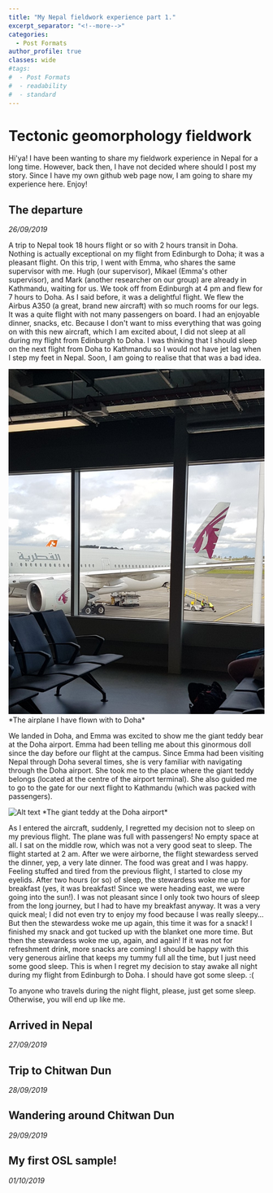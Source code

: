 ```yaml
---
title: "My Nepal fieldwork experience part 1."
excerpt_separator: "<!--more-->"
categories:
  - Post Formats
author_profile: true
classes: wide
#tags:
#  - Post Formats
#  - readability
#  - standard
---
```

# Tectonic geomorphology fieldwork
Hi'ya! I have been wanting to share my fieldwork experience in Nepal for a long time. However, back then, I have not decided where should I post my story. Since I have my own github web page now, I am going to share my experience here. Enjoy!

## The departure
_26/09/2019_

A trip to Nepal took 18 hours flight or so with 2 hours transit in Doha. Nothing is actually exceptional on my flight from Edinburgh to Doha; it was a pleasant flight. On this trip, I went with Emma, who shares the same supervisor with me. Hugh (our supervisor), Mikael (Emma's other supervisor), and Mark (another researcher on our group) are already in Kathmandu, waiting for us. We took off from Edinburgh at 4 pm and flew for 7 hours to Doha. As I said before, it was a delightful flight. We flew the Airbus A350 (a great, brand new aircraft) with so much rooms for our legs. It was a quite flight with not many passengers on board. I had an enjoyable dinner, snacks, etc. Because I don't want to miss everything that was going on with this new aircraft, which I am excited about, I did not sleep at all during my flight from Edinburgh to Doha. I was thinking that I should sleep on the next flight from Doha to Kathmandu so I would not have jet lag when I step my feet in Nepal. Soon, I am going to realise that that was a bad idea.


<img src="/images/nepal/plane.jpg" alt="Alt text"/>
*The airplane I have flown with to Doha*

We landed in Doha, and Emma was excited to show me the giant teddy bear at the Doha airport. Emma had been telling me about this ginormous doll since the day before our flight at the campus. Since Emma had been visiting Nepal through Doha several times, she is very familiar with navigating through the Doha airport. She took me to the place where the giant teddy belongs (located at the centre of the airport terminal). She also guided me to go to the gate for our next flight to Kathmandu (which was packed with passengers).


<img src="/images/nepal/teddy.jpg" alt="Alt text"/>
*The giant teddy at the Doha airport*

As I entered the aircraft, suddenly, I regretted my decision not to sleep on my previous flight. The plane was full with passengers! No empty space at all. I sat on the middle row, which was not a very good seat to sleep. The flight started at 2 am. After we were airborne, the flight stewardess served the dinner, yep, a very late dinner. The food was great and I was happy. Feeling stuffed and tired from the previous flight, I started to close my eyelids. After two hours (or so) of sleep, the stewardess woke me up for breakfast (yes, it was breakfast! Since we were heading east, we were going into the sun!). I was not pleasant since I only took two hours of sleep from the long journey, but I had to have my breakfast anyway. It was a very quick meal; I did not even try to enjoy my food because I was really sleepy… But then the stewardess woke me up again, this time it was for a snack! I finished my snack and got tucked up with the blanket one more time. But then the stewardess woke me up, again, and again! If it was not for refreshment drink, more snacks are coming! I should be happy with this very generous airline that keeps my tummy full all the time, but I just need some good sleep. This is when I regret my decision to stay awake all night during my flight from Edinburgh to Doha. I should have got some sleep. :(



To anyone who travels during the night flight, please, just get some sleep. Otherwise, you will end up like me.


## Arrived in Nepal
_27/09/2019_

## Trip to Chitwan Dun
_28/09/2019_

## Wandering around Chitwan Dun
_29/09/2019_

## My first OSL sample!
_01/10/2019_

